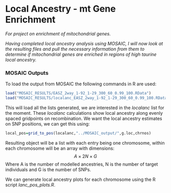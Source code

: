 # Local Ancestry - mt Gene Enrichment

*For project on enrichment of mitochondrial genes.*

*Having completed local ancestry analysis using MOSAIC, I will now look at the resulting files and pull the necessary information from them to determine if mitochondrial genes are enriched in regions of high taurine local ancestry.* 

### MOSAIC Outputs

To load the output from MOSAIC the following commands in R are used:

```R
load("MOSAIC_RESULTS/EASZ_2way_1-92_1-29_300_60_0.99_100.RData")
load("MOSAIC_RESULTS/localanc_EASZ_2way_1-92_1-29_300_60_0.99_100.RData")
```

This will load all the lists generated, we are interested in the *localanc* list for the moment.  These *localanc* calculations show local ancestry along evenly spaced gridpoints on recombination. We want the local ancestry estimates on SNP positions, we can get this using:

```R
local_pos=grid_to_pos(localanc,"../MOSAIC_output/",g.loc,chrnos)
```

Resulting object will be a list with each entry being one chromosome, within each chromosome will be an array with dimensions:
$$
A×2N×G
$$
Where A is the number of modelled ancestries, N is the number of target individuals and G is the number of SNPs. 

We can generate local ancestry plots for each chromosome using the R script *lanc_pos_plots.R*. 

